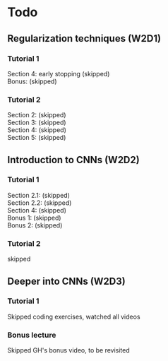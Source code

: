# Todo

## Regularization techniques (W2D1)
### Tutorial 1
Section 4: early stopping (skipped) </br>
Bonus: (skipped)

### Tutorial 2
Section 2: (skipped)</br>
Section 3: (skipped)</br>
Section 4: (skipped)</br>
Section 5: (skipped)

## Introduction to CNNs (W2D2)
### Tutorial 1
Section 2.1: (skipped)</br>
Section 2.2: (skipped)</br>
Section 4: (skipped)</br>
Bonus 1: (skipped)</br>
Bonus 2: (skipped)

### Tutorial 2
skipped

## Deeper into CNNs (W2D3)
### Tutorial 1 
Skipped coding exercises, watched all videos
### Bonus lecture
Skipped GH's bonus video, to be revisited
